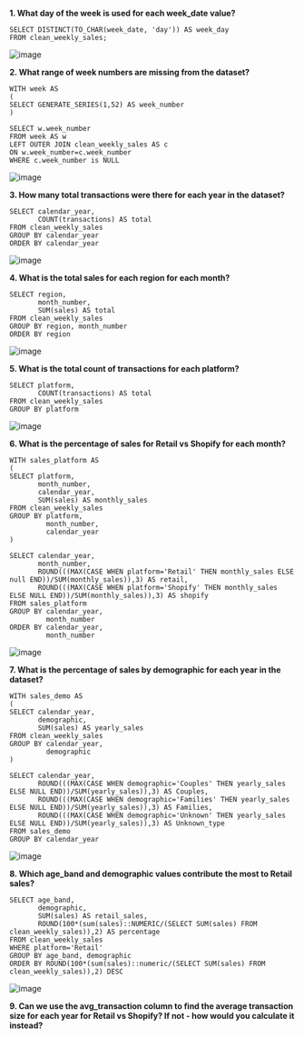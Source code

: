 __1. What day of the week is used for each week_date value?__
```
SELECT DISTINCT(TO_CHAR(week_date, 'day')) AS week_day 
FROM clean_weekly_sales;
```
![image](https://user-images.githubusercontent.com/89729029/135710988-38251f7e-04de-42e1-8f4e-07ea5e075b07.png)

__2. What range of week numbers are missing from the dataset?__
```
WITH week AS
(
SELECT GENERATE_SERIES(1,52) AS week_number
)

SELECT w.week_number
FROM week AS w
LEFT OUTER JOIN clean_weekly_sales AS c
ON w.week_number=c.week_number
WHERE c.week_number is NULL
```
![image](https://user-images.githubusercontent.com/89729029/135711310-d2a54af3-7676-4cc9-8a84-676dac184adc.png)

__3. How many total transactions were there for each year in the dataset?__
```
SELECT calendar_year, 
       COUNT(transactions) AS total
FROM clean_weekly_sales
GROUP BY calendar_year
ORDER BY calendar_year
```
![image](https://user-images.githubusercontent.com/89729029/135711398-8cd9fceb-28ae-4571-8e09-57ebd35eb8da.png)

__4. What is the total sales for each region for each month?__
```
SELECT region, 
       month_number, 
       SUM(sales) AS total
FROM clean_weekly_sales
GROUP BY region, month_number
ORDER BY region
```
![image](https://user-images.githubusercontent.com/89729029/135711515-abb4295d-c2e7-4976-82fc-8d401666b7c1.png)

__5. What is the total count of transactions for each platform?__
```
SELECT platform, 
       COUNT(transactions) AS total
FROM clean_weekly_sales
GROUP BY platform
```
![image](https://user-images.githubusercontent.com/89729029/135711596-b9f9cf81-b1ad-40a1-acd0-d79c12fe25b4.png)

__6. What is the percentage of sales for Retail vs Shopify for each month?__
```
WITH sales_platform AS 
(
SELECT platform, 
       month_number, 
       calendar_year, 
       SUM(sales) AS monthly_sales
FROM clean_weekly_sales
GROUP BY platform, 
         month_number, 
         calendar_year
)

SELECT calendar_year, 
       month_number, 
       ROUND(((MAX(CASE WHEN platform='Retail' THEN monthly_sales ELSE null END))/SUM(monthly_sales)),3) AS retail, 
       ROUND(((MAX(CASE WHEN platform='Shopify' THEN monthly_sales ELSE NULL END))/SUM(monthly_sales)),3) AS shopify
FROM sales_platform
GROUP BY calendar_year, 
         month_number
ORDER BY calendar_year, 
         month_number
```
![image](https://user-images.githubusercontent.com/89729029/135712809-7fa5e834-5dcd-4e8a-bb4b-59305653cb4e.png)

__7. What is the percentage of sales by demographic for each year in the dataset?__
```
WITH sales_demo AS 
(
SELECT calendar_year, 
       demographic, 
       SUM(sales) AS yearly_sales
FROM clean_weekly_sales                 
GROUP BY calendar_year, 
         demographic
)
                 
SELECT calendar_year, 
       ROUND(((MAX(CASE WHEN demographic='Couples' THEN yearly_sales ELSE NULL END))/SUM(yearly_sales)),3) AS Couples, 
       ROUND(((MAX(CASE WHEN demographic='Families' THEN yearly_sales ELSE NULL END))/SUM(yearly_sales)),3) AS Families, 
       ROUND(((MAX(CASE WHEN demographic='Unknown' THEN yearly_sales ELSE NULL END))/SUM(yearly_sales)),3) AS Unknown_type 
FROM sales_demo
GROUP BY calendar_year
```
![image](https://user-images.githubusercontent.com/89729029/135738854-b2d64e1d-e1b7-404d-ad63-6d94bdbbebce.png)

__8. Which age_band and demographic values contribute the most to Retail sales?__
```
SELECT age_band, 
       demographic, 
       SUM(sales) AS retail_sales, 
       ROUND(100*(sum(sales)::NUMERIC/(SELECT SUM(sales) FROM clean_weekly_sales)),2) AS percentage
FROM clean_weekly_sales
WHERE platform='Retail'                 
GROUP BY age_band, demographic 
ORDER BY ROUND(100*(sum(sales)::numeric/(SELECT SUM(sales) FROM clean_weekly_sales)),2) DESC   
```                 
![image](https://user-images.githubusercontent.com/89729029/135739910-ed624b23-15f4-4757-a5c4-c74abedef05e.png)

__9. Can we use the avg_transaction column to find the average transaction size for each year for Retail vs Shopify? If not - how would you calculate it instead?__

